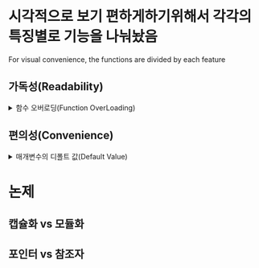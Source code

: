 # 시각적으로 보기 편하게하기위해서 각각의 특징별로 기능을 나눠놨음
For visual convenience, the functions are divided by each feature

## 가독성(Readability)
<details>
<summary>함수 오버로딩(Function OverLoading)</summary>
  
### 함수 호출 시 전달되는 인자를통해서 호출하고자 하는 함수의 구분이 가능하기 때문에 함수명이 같더라도 매개변수의 선언형태(인자의 개수 차이, 자료형 차이등)가 다르면 다른 함수로 정의
### 요약
함수 하나에 다양한 타입의 인자를 받을수 있게해서 가독성을 올림
### 용도
다형성과 사용자 편의를 제공하기 위한 용도
</details>

## 편의성(Convenience)
<details>
<summary>매개변수의 디폴트 값(Default Value)</summary>
  
### 매개변수의 값을 미리 지정하는 것
#### 용도
코드 작성의 편의성을 높이기위한 용도
</details>


# 논제

## 캡슐화 vs 모듈화

## 포인터 vs 참조자
